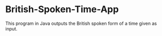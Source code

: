 # British-Spoken-Time-App
This program in Java outputs the British spoken form of a time given as input.
